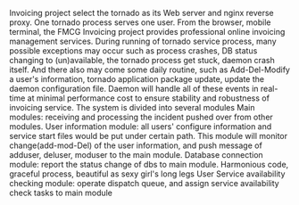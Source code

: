 Invoicing project select the tornado as its Web server and nginx reverse proxy. One tornado process serves one user.
From the browser, mobile terminal, the FMCG Invoicing project provides professional online invoicing management services.
During running of tornado service process, many possible exceptions may occur such as process crashes, DB status changing to (un)available, the tornado process get stuck, daemon crash itself. 
And there also may come some daily routine, such as Add-Del-Modify a user's information, tornado application package update, update the daemon configuration file. 
Daemon will handle all of these events in real-time at minimal performance cost to ensure stability and robustness of invoicing service.
The system is divided into several modules
	Main modules:
		receiving and processing the incident pushed over from other modules.
	User information module:
		all users' configure information and service start files would be put under certain path. This module will monitor change(add-mod-Del) of the user information, and push message of adduser, deluser, moduser to the main module.
	Database connection module:
		report the status change of dbs to main module. Harmonious code, graceful process, beautiful as sexy girl's long legs
	User Service availability checking module:
		operate dispatch queue, and assign service availability  check tasks to main module
